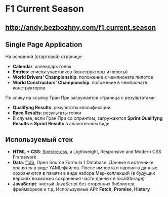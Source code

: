 # F1 Current Season

## http://andy.bezbozhny.com/f1.current.season

## Single Page Application

На основной (стартовой) странице:
- **Calendar**: календарь гонок
- **Entries**: список участников (конструкторы и пилоты)
- **World Drivers' Championship**: положение в чемпионате пилотов
- **World Constructors' Championship**: положение в чемпионате конструкторов

По клику на ссылку Гран При загружается страница с результатами:
- **Qualifyng Results**: результаты квалификации
- **Race Results**: результаты гонки
- В случае, если Гран При со спринтом, загружаются **Sprint Qualifyng Results** и **Sprint Results** в аналогичном виде

## Используемый стек

- **HTML + CSS**: [Spectre.css](https://picturepan2.github.io/spectre/), a Lightweight, Responsive and Modern CSS Framework
- **Data**: [f1db](https://github.com/f1db/f1db), Open Source Formula 1 Database. Данные в источнике хранятся в виде YAML-файлов. После импорта и парсинга данные сохраняются в памяти в виде набора Map-коллекций (в будущих версиях возможно сохранения части данных в localStorage)
- **JavaScript**: чистый JavaScript без сторонних библиотек, фреймворков и т.д. Используемые API: **Fetch**, **Promise**, **History**
